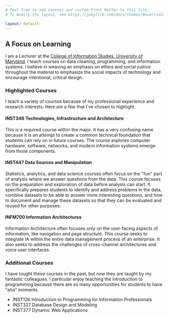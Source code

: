 ```yaml
---
# Feel free to add content and custom Front Matter to this file.
# To modify the layout, see https://jekyllrb.com/docs/themes/#overriding-theme-defaults

layout: default
---
```

## A Focus on Learning

I am a Lecturer at the 
[College of Information Studies, University of Maryland](https://ischool.umd.edu).
I teach courses on data cleaning, programming, and information systems. I believe 
in weaving an emphasis on ethics and social justice throughout the material to 
emphasize the social impacts of technology and encourage intentional, critical design.

### Highlighted Courses

I teach a variety of courses because of my professional experience and research 
interests. Here are a few that I've chosen to highlight.

#### INST346 Technologies, Infrastructure and Architecture

This is a required course within the major. It has a very confusing name because 
it is an attempt to create a common technical foundation that students can rely
on in future courses. The course explores computer hardware, software, networks, 
and modern information systems emerge from those components.

#### INST447 Data Sources and Manipulation

Statistics, analytics, and data science courses often focus on the "fun" part 
of analysis where we answer questions from the data. This course focuses on 
the preparation and exploration of data before analysis can start. It specifically 
prepares students to identify and address problems in the data, combine datasets to 
be able to answer more interesting questions, and how to document and manage these
datasets so that they can be evaluated and reused for other purposes.

#### INFM700 Information Architectures

Information Architecture often focuses only on the user-facing aspects of information, 
like navigation and page structure. This course seeks to integrate IA within the entire 
data management process of an enterprise. It also seeks to address the challenges of 
cross-channel architectures and voice user interfaces.

### Additional Courses
I have tought these courses in the past, but now they are taught by my fantastic 
colleagues. I particular enjoy teaching the introduction to programming because there 
are so many opportunities for students to have "aha" moments.
 - INST126 Introduction to Programming for Information Professionals
 - INST327 Database Design and Modeling
 - INST377 Dynamic Web Applications
